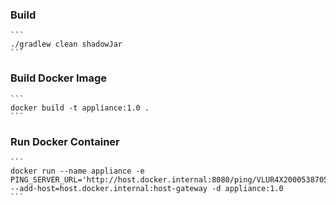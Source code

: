 ### Build

    ```
    ./gradlew clean shadowJar
    ```

### Build Docker Image

    ```
    docker build -t appliance:1.0 .
    ```

### Run Docker Container

    ```
    docker run --name appliance -e PING_SERVER_URL='http://host.docker.internal:8080/ping/VLUR4X20005387055' --add-host=host.docker.internal:host-gateway -d appliance:1.0
    ```